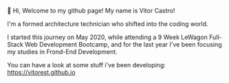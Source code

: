 👋 Hi, Welcome to my github page! My name is Vitor Castro!

I'm a formed architecture technician who shifted into the coding world.

I started this journey on May 2020, while attending a 9 Week LeWagon Full-Stack Web Development Bootcamp, and for the last year I've been focusing my studies in Frond-End Development.

You can have a look at some stuff i've been developing: https://vitorest.github.io
